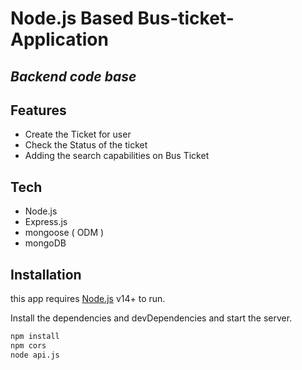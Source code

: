 # Node.js Based Bus-ticket-Application

## _Backend code base_

## Features
* Create the Ticket for user 
* Check the Status of the ticket
* Adding the search capabilities on Bus Ticket


## Tech
- Node.js
- Express.js
- mongoose ( ODM )
- mongoDB


## Installation

this app requires [Node.js](https://nodejs.org/) v14+ to run.

Install the dependencies and devDependencies and start the server.

```sh
npm install
npm cors
node api.js
```
